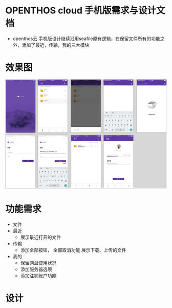 # OPENTHOS cloud 手机版需求与设计文档
  - openthos云 手机版设计继续沿用seafile原有逻辑，在保留文件所有的功能之外，添加了最近，传输，我的三大模块 
# 效果图
  ![](https://github.com/openthos/multiwin-analysis/blob/master/seafile/icon/icon_all.jpg)
# 功能需求
  - 文件
  - 最近
    - 展示最近打开的文件
  - 传输
    - 添加全部按钮， 全部取消功能 展示下载、上传的文件
  - 我的
    - 保留网盘使用状况
    - 添加服务器选项
    - 添加注销账户功能

# 设计
